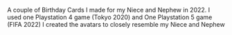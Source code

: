 A couple of Birthday Cards I made for my Niece and Nephew in 2022.
I used one Playstation 4 game (Tokyo 2020) and One Playstation 5 game (FIFA 2022)
I created the avatars to closely resemble my Niece and Nephew  
